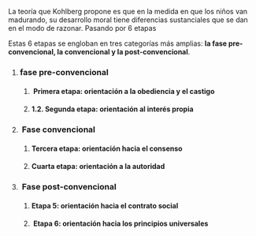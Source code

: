 La teoría que Kohlberg propone es que en la medida en que los niños van madurando, su desarrollo moral tiene diferencias sustanciales que se dan en el modo de razonar. Pasando por 6 etapas 

Estas 6 etapas se engloban en tres categorías más amplias: **la fase pre-convencional, la convencional y la post-convencional**.

1. ### fase pre-convencional
	1. ####  Primera etapa: orientación a la obediencia y el castigo
	2. #### 1.2. Segunda etapa: orientación al interés propia
2. ###  Fase convencional
	1. #### Tercera etapa: orientación hacia el consenso
	2. #### Cuarta etapa: orientación a la autoridad
3. ###  Fase post-convencional
	1. #### Etapa 5: orientación hacia el contrato social
	2. ####  Etapa 6: orientación hacia los principios universales
